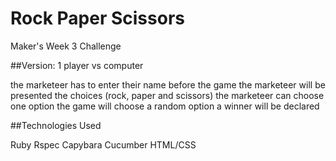 Rock Paper Scissors
===================

Maker's Week 3 Challenge

##Version: 1 player vs computer

the marketeer has to enter their name before the game
the marketeer will be presented the choices (rock, paper and scissors)
the marketeer can choose one option
the game will choose a random option
a winner will be declared

##Technologies Used

Ruby
Rspec
Capybara
Cucumber
HTML/CSS